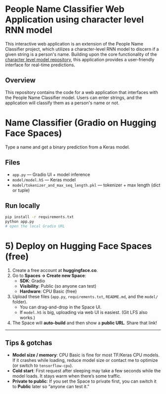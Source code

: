 # People Name Classifier Web Application using character level RNN model

This interactive web application is an extension of the People Name Classifier project, which utilizes a character-level RNN model to discern if a given string is a person's name. Building upon the core functionality of the [character level model repository](https://github.com/rohithramesh1991/name_classifier_challenge_Char_Rnn.git), 
this application provides a user-friendly interface for real-time predictions.

## Overview

This repository contains the code for a web application that interfaces with the People Name Classifier model. Users can enter strings, and the application will classify them as a person's name or not.

# Name Classifier (Gradio on Hugging Face Spaces)

Type a name and get a binary prediction from a Keras model.

## Files
- `app.py` — Gradio UI + model inference
- `model/model.h5` — Keras model
- `model/tokenizer_and_max_seq_length.pkl` — tokenizer + max length (dict or tuple)

## Run locally
```bash
pip install -r requirements.txt
python app.py
# open the local Gradio URL
```

# 5) Deploy on Hugging Face Spaces (free)

1. Create a free account at **huggingface.co**.
2. Go to **Spaces → Create new Space**:
   - **SDK**: Gradio
   - **Visibility**: Public (so anyone can test)
   - **Hardware**: CPU Basic (free)
3. Upload these files (`app.py`, `requirements.txt`, `README.md`, and the `model/` folder).
   - You can drag-and-drop in the Space UI.
   - If `model.h5` is big, uploading via web UI is easiest. (Git LFS also works.)
4. The Space will **auto-build** and then show a **public URL**. Share that link!

---

## Tips & gotchas

- **Model size / memory**: CPU Basic is fine for most TF/Keras CPU models. If it crashes while loading, reduce model size or contact me to optimize (or switch to `tensorflow-cpu`).
- **Cold start**: First request after sleeping may take a few seconds while the model loads. It stays warm when there’s some traffic.
- **Private to public**: If you set the Space to private first, you can switch it to **Public** later so “anyone can test it.”
